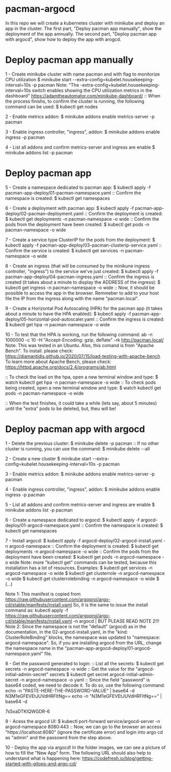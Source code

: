 # pacman-argocd

In this repo we will create a kubernetes cluster with minikube and deploy an app in the cluster.
The first part, "Deploy pacman app manually", show the deployment of the app amnually.
The second part, "Deploy pacman app with argocd", show how to deploy the app with arogcd.

# Deploy pacman app manually

1 - Create minikube cluster with name pacman and with flag to monitorize CPU utilization
$ minikube start --extra-config=kubelet.housekeeping-interval=10s -p pacman
Note:
"The -extra-config=kubelet.housekeeping-interval=10s switch enables showing the CPU utilization metrics in the dashboard"
https://adamtheautomator.com/minikube-dashboard/
:: When the process finishs, to confirm the cluster is running, the following command can be used:
$ kubectl get nodes

2 - Enable metrics addon:
$ minikube addons enable metrics-server -p pacman

3 - Enable ingress controller, "ingress", addon:
$ minikube addons enable ingress -p pacman

4 - List all addons and confirm metrics-server and ingress are enable
$ minikube addons list -p pacman

# Deploy pacman app

5 - Create a namespace dedicated to pacman app:
$ kubectl apply -f pacman-app-deploy/01-pacman-namespace.yaml
:: Confirm the namespace is created:
$ kubectl get namespaces


6 - Create a deployment with pacman app:
$ kubectl apply -f pacman-app-deploy/02-pacman-deployment.yaml
:: Confirm the deployment is created:
$ kubectl get deployments -n pacman-namespace -o wide
:: Confirm the pods from the deployment have been created:
$ kubectl get pods -n pacman-namespace -o wide

7 - Create a service type ClusterIP for the pods from the deployment:
$ kubectl apply -f pacman-app-deploy/03-pacman-clusterip-service.yaml
:: Confirm the service is created:
$ kubectl get services -n pacman-namespace -o wide

8 - Create an ingress (that will be consumed by the minikune ingress controller, "ingress") to the service we've just created:
$ kubectl apply -f pacman-app-deploy/04-pacman-ingress.yaml
:: Confirm the ingress is created (it takes about a minute to display the ADDRESS of the ingress):
$ kubectl get ingress -n pacman-namespace -o wide
:: Now, it should be possible to access the app in the browser. Remmeber to add to your host file the IP from the ingress along with the name "pacman.local".

9 - Create a Horizontal Pod Autoscaling (HPA) for the pacman app (it takes about a minute to have the HPA enabled):
$ kubectl apply -f pacman-app-deploy/05-horizontal-pod-autoscaler.yaml
:: Confirm the ingress is created:
$ kubectl get hpa -n pacman-namespace -o wide

10 - To test that the HPA is working, run the following command:
ab -n 1000000 -c 10 -H "Accept-Encoding: gzip, deflate" -rk http://pacman.local/
Note: This was tested in an Ubuntu. Also, this comand is from "Apache Bench". 
To install. please check:
https://diamantidis.github.io/2020/07/15/load-testing-with-apache-bench
To learn more about Apache Bench, please check:
https://httpd.apache.org/docs/2.4/programs/ab.html

:: To check the load on the hpa, open a new terminal window and type:
$ watch kubectl get hpa -n pacman-namespace -o wide
:: To check pods being created, open a new terminal window and type:
$ watch kubectl get pods -n pacman-namespace -o wide

:: When the test finishes, it could take a while (lets say, about 5 minutes) until the "extra" pods to be deleted, but, theu will be!


# Deploy pacman app with argocd
1 - Delete the previous cluster:
$ minikube delete -p pacman
:: If no other cluster is running, you can use the command:
$ minikube delete --all

2 - Create a new cluster
$ minikube start --extra-config=kubelet.housekeeping-interval=10s -p pacman

3 - Enable metrics addon:
$ minikube addons enable metrics-server -p pacman

4 - Enable ingress controller, "ingress", addon:
$ minikube addons enable ingress -p pacman

5 - List all addons and confirm metrics-server and ingress are enable
$ minikube addons list -p pacman

6 - Create a namespace dedicated to argocd:
$ kubectl apply -f argocd-deploy/01-argocd-namespace.yaml
:: Confirm the namespace is created:
$ kubectl get namespaces

7 - Install argocd:
$ kubectl apply -f argocd-deploy/02-argocd-install.yaml -n argocd-namespace
:: Confirm the deployment is created:
$ kubectl get deployments -n argocd-namespace -o wide
:: Confirm the pods from the deployment have been created:
$ kubectl get pods -n argocd-namespace -o wide
Note: more "kubectl get" commands can be tested, because this installation has a lot of resources. Examples:
$ kubectl get services -n argocd-namespace -o wide
$ kubectl get clusterrole -n argocd-namespace -o wide
$ kubectl get clusterrolebinding -n argocd-namespace -o wide
$ (...)

Note 1: This manifest is copied from https://raw.githubusercontent.com/argoproj/argo-cd/stable/manifests/install.yaml
So, it is the same to issue the install command as: kubectl apply -f https://raw.githubusercontent.com/argoproj/argo-cd/stable/manifests/install.yaml -n argocd | BUT PLEASE READ NOTE 2!!!
Note 2: Since the namespace is not the "default" (argocd) as in the documentation, in the 02-argocd-install.yaml, in the "kind: ClusterRoleBinding" blocks, the namespace was updated to "namespace: argocd-namespace".
So, if you are installing argocd from the URL, change the namespace name in the "pacman-app-argocd-deploy/01-argocd-namespace.yaml" file.

8 - Get the password generated to login:
:: List all the secrets:
$ kubectl get secrets -n argocd-namespace -o wide
:: Get the value for the "argocd-initial-admin-secret" secrets
$ kubectl get secret argocd-initial-admin-secret -n argocd-namespace -o yaml
:: Since the field "password" is base64 coded, we need to decode it. To do so, use the following command:
echo -n "PASTE-HERE-THE-PASSWORD-VALUE" | base64 -d
N3M1eGFEVEtJUVdHRFItNg==
echo -n "N3M1eGFEVEtJUVdHRFItNg==" | base64 -d

7s5xaDTKIQWGDR-6

9 - Acess the argocd UI:
$ kubectl port-forward service/argocd-server -n argocd-namespace 8080:443
:: Now, we can go to the browser an access "https://localhost:8080" (ignore the certificate error) and login into argo cd as "admin" and the passowrd from the step above.

10 - Deploy the app via argocd! In the folder images, we can see a picture of how to fill the "New App" form.
The following URL should also help to understand what is happening here:
https://codefresh.io/blog/getting-started-with-gitops-and-argo-cd/

